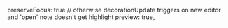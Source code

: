 preserveFocus: true // otherwise decorationUpdate triggers on new editor and 'open' note doesn't get highlight
preview: true,
